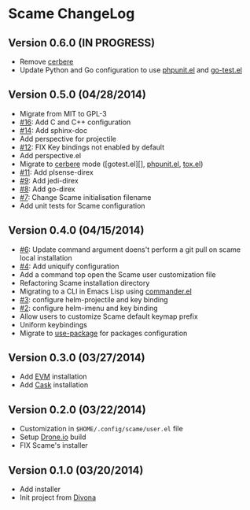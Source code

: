 # Scame ChangeLog

## Version 0.6.0 (IN PROGRESS)

- Remove [cerbere][]
- Update Python and Go configuration to use [phpunit.el][] and [go-test.el][]

## Version 0.5.0 (04/28/2014)

- Migrate from MIT to GPL-3
- [#16](https://github.com/nlamirault/scame): Add C and C++ configuration
- [#14](https://github.com/nlamirault/scame): Add sphinx-doc
- Add perspective for projectile
- [#12](https://github.com/nlamirault/scame): FIX Key bindings not enabled by default
- Add perspective.el
- Migrate to [cerbere][] mode ([gotest.el][], [phpunit.el][], [tox.el][])
- [#11](https://github.com/nlamirault/scame): Add plsense-direx
- [#9](https://github.com/nlamirault/scame): Add jedi-direx
- [#8](https://github.com/nlamirault/scame): Add go-direx
- [#7](https://github.com/nlamirault/scame): Change Scame initialisation filename
- Add unit tests for Scame configuration

## Version 0.4.0 (04/15/2014)

- [#6](https://github.com/nlamirault/scame): Update command argument doens't perform a git pull on scame local installation
- [#4](https://github.com/nlamirault/scame): Add uniquify configuration
- Add a command top open the Scame user customization file
- Refactoring Scame installation directory
- Migrating to a CLI in Emacs Lisp using [commander.el][]
- [#3](https://github.com/nlamirault/scame): configure helm-projectile and key binding
- [#2](https://github.com/nlamirault/scame): configure helm-imenu and key binding
- Allow users to customize Scame default keymap prefix
- Uniform keybindings
- Migrate to [use-package][] for packages configuration

## Version 0.3.0 (03/27/2014)

- Add [EVM][] installation
- Add [Cask][] installation

## Version 0.2.0 (03/22/2014)

- Customization in ``$HOME/.config/scame/user.el`` file
- Setup [Drone.io](https://drone.io) build
- FIX Scame's installer

## Version 0.1.0 (03/20/2014)

- Add installer
- Init project from [Divona][]


[use-package]: https://github.com/jwiegley/use-package
[commander.el]: https://github.com/rejeep/commander.el

[go-test.el]: https://github.com/nlamirault/gotest.el
[phpunit.el]: https://github.com/nlamirault/phpunit.el
[tox.el]: https://github.com/chmouel/tox.el
[cerbere]: https://github.com/nlamirault/cerbere
[divona]: https://github.com/nlamirault/divona
[Cask]: https://github.com/cask/cask
[EVM]: https://github.com/rejeep/evm
